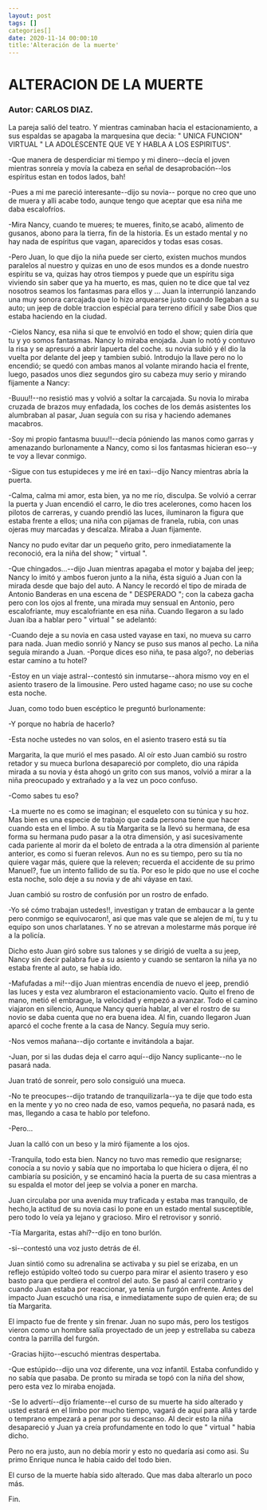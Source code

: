 ```yaml
---
layout: post
tags: []
categories[]
date: 2020-11-14 00:00:10
title:'Alteración de la muerte'
---
```

# ALTERACION DE LA MUERTE

### Autor: CARLOS DIAZ.

La pareja salió del teatro. Y mientras caminaban hacia el
   estacionamiento, a sus espaldas se apagaba la marquesina que decia: "   UNICA FUNCION" VIRTUAL " LA ADOLESCENTE QUE VE Y HABLA A LOS ESPIRITUS".
   
-Que manera de desperdiciar mi tiempo y mi dinero--decía el joven
   mientras sonreía y movía la cabeza en señal de desaprobación--los
   espíritus estan en todos lados, bah!

-Pues a mi me pareció interesante--dijo su novia-- porque no creo que
   uno de muera y alli acabe todo, aunque tengo que aceptar que esa niña
   me daba escalofríos.

-Mira Nancy, cuando te mueres; te mueres, finito,se acabó, alimento
   de gusanos, abono para la tierra, fin de la historia. Es un estado
   mental y no hay nada de espíritus que vagan, aparecidos y todas esas
   cosas.

-Pero Juan, lo que dijo la niña puede ser cierto, existen muchos
   mundos paralelos al nuestro y quizas en uno de esos mundos es a donde
   nuestro espíritu se va, quizas hay otros tiempos y puede que un
   espíritu siga viviendo sin saber que ya ha muerto, es mas, quien no te
   dice que tal vez nosotros seamos los fantasmas para ellos y ...
   Juan la interrunpió lanzando una muy sonora carcajada que lo hizo
   arquearse justo cuando llegaban a su auto; un jeep de doble traccion
   espécial para terreno difícil y sabe Dios que estaba haciendo en la
   ciudad.

-Cielos Nancy, esa niña si que te envolvió en todo el show; quien
   diría que tu y yo somos fantasmas.
   Nancy lo miraba enojada. Juan lo notó y contuvo la risa y se apresuró a
   abrir lapuerta del coche. su novia subió y él dio la vuelta por delante
   del jeep y tambien subió. Introdujo la llave pero no lo encendió; se
   quedó con ambas manos al volante mirando hacia el frente, luego,
   pasados unos diez segundos giro su cabeza muy serio y mirando fijamente
   a Nancy:

-Buuu!!--no resistió mas y volvió a soltar la carcajada.
   Su novia lo miraba cruzada de brazos muy enfadada, los coches de los
   demás asistentes los alumbraban al pasar, Juan seguía con su risa y
   haciendo ademanes macabros.

-Soy mi propio fantasma buuu!!--decía póniendo las manos como garras
   y amenazando burlonamente a Nancy, como si los fantasmas hicieran
   eso--y te voy a llevar conmigo.

-Sigue con tus estupideces y me iré en taxi--dijo Nancy mientras
   abría la puerta.

-Calma, calma mi amor, esta bien, ya no me río, disculpa.
   Se volvió a cerrar la puerta y Juan encendió el carro, le dio tres
   acelerones, como hacen los pilotos de carreras, y cuando prendió las
   luces, iluminaron la figura que estaba frente a ellos; una niña con
   pijamas de franela, rubia, con unas ojeras muy marcadas y descalza.
   Miraba a Juan fijamente.

   Nancy no pudo evitar dar un pequeño grito, pero inmediatamente la
   reconoció, era la niña del show; " virtual ".

-Que chingados...--dijo Juan mientras apagaba el motor y bajaba del
   jeep; Nancy lo imitó y ambos fueron junto a la niña, ésta siguió a Juan
   con la mirada desde que bajo del auto. A Nancy le recordó el tipo de
   mirada de Antonio Banderas en una escena de " DESPERADO "; con la
   cabeza gacha pero con los ojos al frente, una mirada muy sensual en
   Antonio, pero escalofriante, muy escalofriante en esa niña.
   Cuando llegaron a su lado Juan iba a hablar pero " virtual " se
   adelantó:

-Cuando deje a su novia en casa usted vayase en taxi, no mueva su
   carro para nada.
   Juan medio sonrió y Nancy se puso sus manos al pecho. La niña seguía
   mirando a Juan.
-Porque dices eso niña, te pasa algo?, no deberias estar camino a tu
   hotel?

-Estoy en un viaje astral--contestó sin inmutarse--ahora mismo voy en
   el asiento trasero de la limousine. Pero usted hagame caso; no use su
   coche esta noche.

   Juan, como todo buen escéptico le preguntó burlonamente:

-Y porque no habría de hacerlo?

-Esta noche ustedes no van solos, en el asiento trasero está su tía

   Margarita, la que murió el mes pasado.
   Al oír esto Juan cambió su rostro retador y su mueca burlona
   desapareció por completo, dio una rápida mirada a su novia y ésta ahogó
   un grito con sus manos, volvió a mirar a la niña preocupado y extrañado
   y a la vez un poco confuso.

-Como sabes tu eso?

-La muerte no es como se imaginan; el esqueleto con su túnica y su
   hoz. Mas bien es una especie de trabajo que cada persona tiene que
   hacer cuando esta en el limbo. A su tía Margarita se la llevó su
   hermana, de esa forma su hermana pudo pasar a la otra dimensión, y asi
   sucesivamente cada pariente al morir da el boleto de entrada a la otra
   dimensión al pariente anterior, es como si fueran relevos. Aun no es su
   tiempo, pero su tía no quiere vagar más, quiere que la releven;
   recuerda el accidente de su primo Manuel?, fue un intento fallido de su
   tía. Por eso le pido que no use el coche esta noche, solo deje a su
   novia y de ahi váyase en taxi.

   Juan cambió su rostro de confusión por un rostro de enfado.

-Yo sé cómo trabajan ustedes!!, investigan y tratan de embaucar a la
   gente pero conmigo se equivocaron!, asi que mas vale que se alejen de
   mí, tu y tu equipo son unos charlatanes. Y no se atrevan a molestarme
   más porque iré a la policía.

   Dicho esto Juan giró sobre sus talones y se dirigió de vuelta a su
   jeep, Nancy sin decir palabra fue a su asiento y cuando se sentaron la niña
   ya no estaba frente al auto, se había ido.

-Mafufadas a mi!--dijo Juan mientras encendía de nuevo el jeep,
   prendió las luces y esta vez alumbraron el estacionamiento vacío. Quito
   el freno de mano, metió el embrague, la velocidad y empezó a avanzar.
   Todo el camino viajaron en silencio, Aunque Nancy quería hablar, al ver
   el rostro de su novio se daba cuenta que no era buena idea.
   Al fin, cuando llegaron Juan aparcó el coche frente a la casa de Nancy.
   Seguía muy serio.

-Nos vemos mañana--dijo cortante e invitándola a bajar.

-Juan, por si las dudas deja el carro aquí--dijo Nancy suplicante--no
   le pasará nada.

Juan trató de sonreír, pero solo consiguió una mueca.

-No te preocupes--dijo tratando de tranquilizarla--ya te dije que
   todo esta en la mente y yo no creo nada de eso, vamos pequeña, no
   pasará nada, es mas, llegando a casa te hablo por telefono.

-Pero...

Juan la calló con un beso y la miró fijamente a los ojos.

-Tranquila, todo esta bien.
   Nancy no tuvo mas remedio que resignarse; conocía a su novio y sabía
   que no importaba lo que hiciera o dijera, él no cambiaría su posición,
   y se encaminó hacia la puerta de su casa mientras a su espalda el motor
   del jeep se volvia a poner en marcha.

   Juan circulaba por una avenida muy traficada y estaba mas tranquilo, de
   hecho,la actitud de su novia casi lo pone en un estado mental
   susceptible, pero todo lo veía ya lejano y gracioso.
   Miro el retrovisor y sonrió.

-Tía Margarita, estas ahí?--dijo en tono burlón.

-si--contestó una voz justo detrás de él.

Juan sintió como su adrenalina se activaba y su piel se erizaba, en un
   reflejo estúpido volteó todo su cuerpo para mirar el asiento trasero y
   eso basto para que perdiera el control del auto. Se pasó al carril
   contrario y cuando Juan estaba por reaccionar, ya tenía un furgón
   enfrente. Antes del impacto Juan escuchó una risa, e inmediatamente
   supo de quien era; de su tía Margarita.

El impacto fue de frente y sin frenar. Juan no supo más, pero los
   testigos vieron como un hombre salía proyectado de un jeep y estrellaba
   su cabeza contra la parrilla del furgón.

-Gracias hijito--escuchó mientras despertaba.

-Que estúpido--dijo una voz diferente, una voz infantil.
   Estaba confundido y no sabía que pasaba. De pronto su mirada se topó
   con la niña del show, pero esta vez lo miraba enojada.

-Se lo advertí--dijo fríamente--el curso de su muerte ha sido
   alterado y usted estará en el limbo por mucho tiempo, vagará de aquí
   para allá y tarde o temprano empezará a penar por su descanso.
   Al decir esto la niña desapareció y Juan ya creía profundamente en todo
   lo que " virtual " habia dicho.

   Pero no era justo, aun no debía morir y esto no quedaría asi como asi.
   Su primo Enrique nunca le habia caido del todo bien.

   El curso de la muerte había sido alterado. Que mas daba alterarlo un
   poco más.

Fin.
